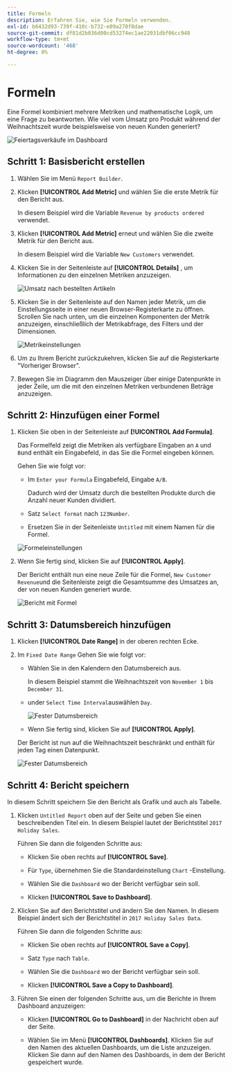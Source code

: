 ```yaml
---
title: Formeln
description: Erfahren Sie, wie Sie Formeln verwenden.
exl-id: b6432d93-739f-410c-b732-e09a278f8dae
source-git-commit: df81d2b036d00cd53274ec1ae22031dbf06cc948
workflow-type: tm+mt
source-wordcount: '468'
ht-degree: 0%

---
```


# Formeln

Eine Formel kombiniert mehrere Metriken und mathematische Logik, um eine Frage zu beantworten. Wie viel vom Umsatz pro Produkt während der Weihnachtszeit wurde beispielsweise von neuen Kunden generiert?

![Feiertagsverkäufe im Dashboard](../../assets/magento-bi-report-builder-revenue-by-products-formula-report-holiday-sales-dashboard.png)

## Schritt 1: Basisbericht erstellen

1. Wählen Sie im Menü `Report Builder`.

1. Klicken **[!UICONTROL Add Metric]** und wählen Sie die erste Metrik für den Bericht aus.

   In diesem Beispiel wird die Variable `Revenue by products ordered` verwendet.

1. Klicken **[!UICONTROL Add Metric]** erneut und wählen Sie die zweite Metrik für den Bericht aus.

   In diesem Beispiel wird die Variable `New Customers` verwendet.

1. Klicken Sie in der Seitenleiste auf **[!UICONTROL Details]** , um Informationen zu den einzelnen Metriken anzuzeigen.

   ![Umsatz nach bestellten Artikeln](../../assets/magento-bi-report-builder-revenue-by-products.png)

1. Klicken Sie in der Seitenleiste auf den Namen jeder Metrik, um die Einstellungsseite in einer neuen Browser-Registerkarte zu öffnen. Scrollen Sie nach unten, um die einzelnen Komponenten der Metrik anzuzeigen, einschließlich der Metrikabfrage, des Filters und der Dimensionen.

   ![Metrikeinstellungen](../../assets/magento-bi-report-builder-revenue-by-products-metric-detail.png)

1. Um zu Ihrem Bericht zurückzukehren, klicken Sie auf die Registerkarte &quot;Vorheriger Browser&quot;.

1. Bewegen Sie im Diagramm den Mauszeiger über einige Datenpunkte in jeder Zeile, um die mit den einzelnen Metriken verbundenen Beträge anzuzeigen.

## Schritt 2: Hinzufügen einer Formel

1. Klicken Sie oben in der Seitenleiste auf **[!UICONTROL Add Formula]**.

   Das Formelfeld zeigt die Metriken als verfügbare Eingaben an `A` und `B`und enthält ein Eingabefeld, in das Sie die Formel eingeben können.

   Gehen Sie wie folgt vor:

   * Im `Enter your Formula` Eingabefeld, Eingabe `A/B`.

      Dadurch wird der Umsatz durch die bestellten Produkte durch die Anzahl neuer Kunden dividiert.

   * Satz `Select format` nach `123Number`.

   * Ersetzen Sie in der Seitenleiste `Untitled` mit einem Namen für die Formel.

   ![Formeleinstellungen](../../assets/magento-bi-report-builder-revenue-by-products-add-formula-detail.png)

1. Wenn Sie fertig sind, klicken Sie auf **[!UICONTROL Apply]**.

   Der Bericht enthält nun eine neue Zeile für die Formel, `New Customer Revenue`und die Seitenleiste zeigt die Gesamtsumme des Umsatzes an, der von neuen Kunden generiert wurde.

   ![Bericht mit Formel](../../assets/magento-bi-report-builder-revenue-by-products-formula-report.png)

## Schritt 3: Datumsbereich hinzufügen

1. Klicken **[!UICONTROL Date Range]** in der oberen rechten Ecke.

1. Im `Fixed Date Range` Gehen Sie wie folgt vor:

   * Wählen Sie in den Kalendern den Datumsbereich aus.

      In diesem Beispiel stammt die Weihnachtszeit von `November 1` bis `December 31`.

   * under `Select Time Interval`auswählen `Day`.

      ![Fester Datumsbereich](../../assets/magento-bi-report-builder-revenue-by-products-formula-report-fixed-date-range.png)

   * Wenn Sie fertig sind, klicken Sie auf **[!UICONTROL Apply]**.

   Der Bericht ist nun auf die Weihnachtszeit beschränkt und enthält für jeden Tag einen Datenpunkt.

   ![Fester Datumsbereich](../../assets/magento-bi-report-builder-revenue-by-products-formula-report-fixed-date-range-report.png)

## Schritt 4: Bericht speichern

In diesem Schritt speichern Sie den Bericht als Grafik und auch als Tabelle.

1. Klicken `Untitled Report` oben auf der Seite und geben Sie einen beschreibenden Titel ein. In diesem Beispiel lautet der Berichtstitel `2017 Holiday Sales`.

   Führen Sie dann die folgenden Schritte aus:

   * Klicken Sie oben rechts auf **[!UICONTROL Save]**.

   * Für `Type`, übernehmen Sie die Standardeinstellung `Chart` -Einstellung.

   * Wählen Sie die `Dashboard` wo der Bericht verfügbar sein soll.

   * Klicken **[!UICONTROL Save to Dashboard]**.

1. Klicken Sie auf den Berichtstitel und ändern Sie den Namen. In diesem Beispiel ändert sich der Berichtstitel in `2017 Holiday Sales Data`.

   Führen Sie dann die folgenden Schritte aus:

   * Klicken Sie oben rechts auf **[!UICONTROL Save a Copy]**.

   * Satz `Type` nach `Table`.

   * Wählen Sie die `Dashboard` wo der Bericht verfügbar sein soll.

   * Klicken **[!UICONTROL Save a Copy to Dashboard]**.

1. Führen Sie einen der folgenden Schritte aus, um die Berichte in Ihrem Dashboard anzuzeigen:

   * Klicken **[!UICONTROL Go to Dashboard]** in der Nachricht oben auf der Seite.

   * Wählen Sie im Menü **[!UICONTROL Dashboards]**. Klicken Sie auf den Namen des aktuellen Dashboards, um die Liste anzuzeigen. Klicken Sie dann auf den Namen des Dashboards, in dem der Bericht gespeichert wurde.
